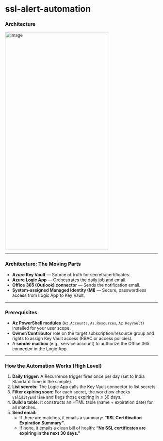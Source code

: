 # ssl-alert-automation

### **Architecture**

<img width="340" height="716" alt="image" src="https://github.com/user-attachments/assets/7b10e25c-ebfd-46a0-a406-8d08177ae401" />


***

### **Architecture: The Moving Parts**

*   **Azure Key Vault** — Source of truth for secrets/certificates.
*   **Azure Logic App** — Orchestrates the daily job and email.
*   **Office 365 (Outlook) connector** — Sends the notification email.
*   **System‑assigned Managed Identity (MI)** — Secure, passwordless access from Logic App to Key Vault.

***

### **Prerequisites**

*   **Az PowerShell modules** (`Az.Accounts`, `Az.Resources`, `Az.KeyVault`) installed for your user scope.
*   **Owner/Contributor** role on the target subscription/resource group and rights to assign Key Vault access (RBAC or access policies).
*   A **sender mailbox** (e.g., service account) to authorize the Office 365 connector in the Logic App.

***

### **How the Automation Works (High Level)**

1.  **Daily trigger:** A Recurrence trigger fires once per day (set to India Standard Time in the sample).
2.  **List secrets:** The Logic App calls the Key Vault connector to list secrets.
3.  **Filter expiring soon:** For each secret, the workflow checks `validityEndTime` and flags those expiring in ≤ 30 days.
4.  **Build a table:** It constructs an HTML table (name + expiration date) for all matches.
5.  **Send email:**
    *   If there are matches, it emails a summary: **“SSL Certification Expiration Summary”**.
    *   If none, it emails a clean bill of health: **“No SSL certificates are expiring in the next 30 days.”**

